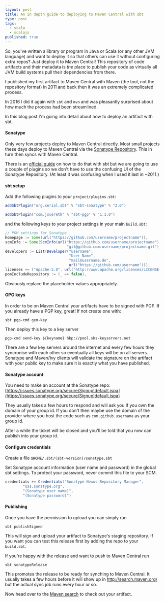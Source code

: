 ```yaml
---
layout: post
title: An in depth guide to deploying to Maven Central with sbt
type: post
tags:
  - scala
  - scalajs
published: true
---
```

So, you've written a library or program in Java or Scala (or any other JVM language) and want to deploy it so that others can use
it without configuring extra repos? Just deploy it to Maven Central! This repository of code artifacts and their metadata
is _the_ place to publish your code as virtually all JVM build systems pull their dependencies from there.

I published my first artifact to Maven Central with Maven (the tool, not the repository format) in 2011 and back then it was
an extremely complicated process.

In 2016 I did it again with `sbt` and `mvn` and was pleasantly surprised about how much the process had been streamlined.

In this blog post I'm going into detail about how to deploy an artifact with sbt.

#### Sonatype

Only very few projects deploy to Maven Central directly. Most small projects these days deploy to Maven Central via the
[Sonatype Repository](http://central.sonatype.org/pages/ossrh-guide.html). This in turn then syncs with Maven Central.

There is an [official guide](http://www.scala-sbt.org/release/docs/Using-Sonatype.html) on how to do that with sbt but
we are going to use a couple of plugins so we don't have to use the confusing UI of the Sonatype Repository. (At least it was confusing
when I used it last in ~2011.)

#### sbt setup

Add the following plugins to your `project/plugins.sbt`:

```scala
addSbtPlugin("org.xerial.sbt" % "sbt-sonatype" % "2.0")

addSbtPlugin("com.jsuereth" % "sbt-pgp" % "1.1.0")
```

and the following keys to your project settings in your main `build.sbt`:

```scala
// POM settings for Sonatype
homepage := Some(url("https://github.com/username/projectname")),
scmInfo := Some(ScmInfo(url("https://github.com/username/projectname"),
                            "git@github.com:username/projectname.git")),
developers := List(Developer("username",
                             "User Name",
                             "mail@username.de",
                             url("https://github.com/username"))),
licenses += ("Apache-2.0", url("http://www.apache.org/licenses/LICENSE-2.0")),
pomIncludeRepository := (_ => false),
```

Obviously replace the placeholder values appropriately.

#### GPG keys

In order to be on Maven Central your artifacts have to be signed with PGP. If you already have a PGP key, great! If not create one with:

```
sbt pgp-cmd gen-key
```

Then deploy this key to a key server

```
pgp-cmd send-key ${keyname} hkp://pool.sks-keyservers.net
```

There are a few key servers around the internet and every few hours they syncronise with
each other so eventually all keys will be on all servers. Sonatype and Maven/Ivy clients
will validate the signature on the artifact with your public key to make sure it is exactly what you have published.

#### Sonatype account

You need to make an account at the Sonatype repo: [https://issues.sonatype.org/secure/Signup!default.jspa](https://issues.sonatype.org/secure/Signup!default.jspa)

They usually takes a few hours to respond and will ask you if you own the domain of your group id. If you don't then maybe
use the domain of the provider where you host the code such as `com.github.username` as your group id.

After a while the ticket will be closed and you'll be told that you now can publish into your group id.

#### Configure credentials

Create a file `$HOME/.sbt/(sbt-version)/sonatype.sbt`

Set Sonatype account information (user name and password) in the global sbt settings. To protect your password,
never commit this file to your SCM.

``` scala
credentials += Credentials("Sonatype Nexus Repository Manager",
        "oss.sonatype.org",
        "(Sonatype user name)",
        "(Sonatype password)")
```
#### Publishing

Once you have the permission to upload you can simply run

```
sbt publishSigned
```

This will sign and upload your artifact to Sonatype's staging repository. If you want you can test this release first by adding the repo to your `build.sbt`.

If you're happy with the release and want to push to Maven Central run

```
sbt sonatypeRelease
```

This promotes the release to be ready for synching to Maven Central. It usually takes a few hours before it will show up in http://search.maven.org/ but the actual sync job runs every hour or so.

Now head over to the [Maven search](https://search.maven.org/) to check out your artifact.


